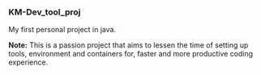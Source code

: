 ### KM-Dev_tool_proj
My first personal project in java. 

**Note:**
This is a passion project that aims to lessen the time of setting up tools, environment and containers for, faster and more productive coding experience.
